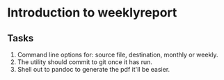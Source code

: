 # Introduction to weeklyreport

## Tasks
1. Command line options for: source file, destination, monthly or weekly.
2. The utility should commit to git once it has run.
3. Shell out to pandoc to generate the pdf it'll be easier.
